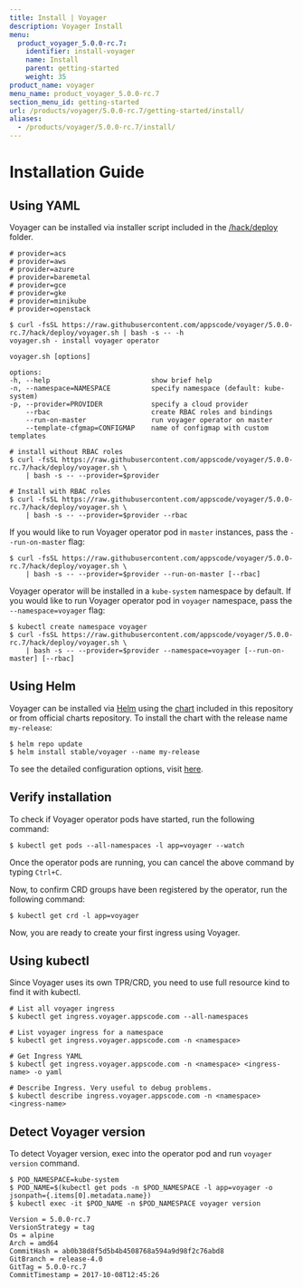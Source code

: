 ```yaml
---
title: Install | Voyager
description: Voyager Install
menu:
  product_voyager_5.0.0-rc.7:
    identifier: install-voyager
    name: Install
    parent: getting-started
    weight: 35
product_name: voyager
menu_name: product_voyager_5.0.0-rc.7
section_menu_id: getting-started
url: /products/voyager/5.0.0-rc.7/getting-started/install/
aliases:
  - /products/voyager/5.0.0-rc.7/install/
---
```


# Installation Guide

## Using YAML
Voyager can be installed via installer script included in the [/hack/deploy](https://github.com/appscode/voyager/tree/5.0.0-rc.7/hack) folder.

```console
# provider=acs
# provider=aws
# provider=azure
# provider=baremetal
# provider=gce
# provider=gke
# provider=minikube
# provider=openstack

$ curl -fsSL https://raw.githubusercontent.com/appscode/voyager/5.0.0-rc.7/hack/deploy/voyager.sh | bash -s -- -h
voyager.sh - install voyager operator

voyager.sh [options]

options:
-h, --help                         show brief help
-n, --namespace=NAMESPACE          specify namespace (default: kube-system)
-p, --provider=PROVIDER            specify a cloud provider
    --rbac                         create RBAC roles and bindings
    --run-on-master                run voyager operator on master
    --template-cfgmap=CONFIGMAP    name of configmap with custom templates

# install without RBAC roles
$ curl -fsSL https://raw.githubusercontent.com/appscode/voyager/5.0.0-rc.7/hack/deploy/voyager.sh \
    | bash -s -- --provider=$provider

# Install with RBAC roles
$ curl -fsSL https://raw.githubusercontent.com/appscode/voyager/5.0.0-rc.7/hack/deploy/voyager.sh \
    | bash -s -- --provider=$provider --rbac
```

If you would like to run Voyager operator pod in `master` instances, pass the `--run-on-master` flag:

```console
$ curl -fsSL https://raw.githubusercontent.com/appscode/voyager/5.0.0-rc.7/hack/deploy/voyager.sh \
    | bash -s -- --provider=$provider --run-on-master [--rbac]
```

Voyager operator will be installed in a `kube-system` namespace by default. If you would like to run Voyager operator pod in `voyager` namespace, pass the `--namespace=voyager` flag:

```console
$ kubectl create namespace voyager
$ curl -fsSL https://raw.githubusercontent.com/appscode/voyager/5.0.0-rc.7/hack/deploy/voyager.sh \
    | bash -s -- --provider=$provider --namespace=voyager [--run-on-master] [--rbac]
```


## Using Helm
Voyager can be installed via [Helm](https://helm.sh/) using the [chart](/chart/stable/voyager) included in this repository or from official charts repository. To install the chart with the release name `my-release`:
```console
$ helm repo update
$ helm install stable/voyager --name my-release
```
To see the detailed configuration options, visit [here](/chart/stable/voyager/README.md).


## Verify installation
To check if Voyager operator pods have started, run the following command:
```console
$ kubectl get pods --all-namespaces -l app=voyager --watch
```

Once the operator pods are running, you can cancel the above command by typing `Ctrl+C`.

Now, to confirm CRD groups have been registered by the operator, run the following command:
```console
$ kubectl get crd -l app=voyager
```

Now, you are ready to create your first ingress using Voyager.

## Using kubectl
Since Voyager uses its own TPR/CRD, you need to use full resource kind to find it with kubectl.
```console
# List all voyager ingress
$ kubectl get ingress.voyager.appscode.com --all-namespaces

# List voyager ingress for a namespace
$ kubectl get ingress.voyager.appscode.com -n <namespace>

# Get Ingress YAML
$ kubectl get ingress.voyager.appscode.com -n <namespace> <ingress-name> -o yaml

# Describe Ingress. Very useful to debug problems.
$ kubectl describe ingress.voyager.appscode.com -n <namespace> <ingress-name>
```

## Detect Voyager version
To detect Voyager version, exec into the operator pod and run `voyager version` command.
```console
$ POD_NAMESPACE=kube-system
$ POD_NAME=$(kubectl get pods -n $POD_NAMESPACE -l app=voyager -o jsonpath={.items[0].metadata.name})
$ kubectl exec -it $POD_NAME -n $POD_NAMESPACE voyager version

Version = 5.0.0-rc.7
VersionStrategy = tag
Os = alpine
Arch = amd64
CommitHash = ab0b38d8f5d5b4b4508768a594a9d98f2c76abd8
GitBranch = release-4.0
GitTag = 5.0.0-rc.7
CommitTimestamp = 2017-10-08T12:45:26
```
